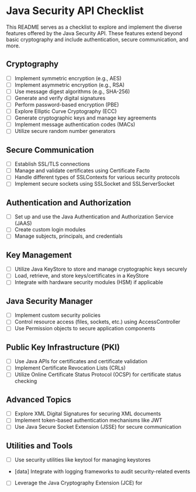 # Java Security API Checklist

This README serves as a checklist to explore and implement the diverse features offered by the Java Security API. These features extend beyond basic cryptography and include authentication, secure communication, and more.

## Cryptography
- [ ] Implement symmetric encryption (e.g., AES)
- [ ] Implement asymmetric encryption (e.g., RSA)
- [ ] Use message digest algorithms (e.g., SHA-256)
- [ ] Generate and verify digital signatures
- [ ] Perform password-based encryption (PBE)
- [ ] Explore Elliptic Curve Cryptography (ECC)
- [ ] Generate cryptographic keys and manage key agreements
- [ ] Implement message authentication codes (MACs)
- [ ] Utilize secure random number generators

## Secure Communication
- [ ] Establish SSL/TLS connections
- [ ] Manage and validate certificates using Certificate Facto
- [ ] Handle different types of SSLContexts for various security protocols
- [ ] Implement secure sockets using SSLSocket and SSLServerSocket

## Authentication and Authorization
- [ ] Set up and use the Java Authentication and Authorization Service (JAAS)
- [ ] Create custom login modules
- [ ] Manage subjects, principals, and credentials

## Key Management
- [ ] Utilize Java KeyStore to store and manage cryptographic keys securely
- [ ] Load, retrieve, and store keys/certificates in a KeyStore
- [ ] Integrate with hardware security modules (HSM) if applicable

## Java Security Manager
- [ ] Implement custom security policies
- [ ] Control resource access (files, sockets, etc.) using AccessController
- [ ] Use Permission objects to secure application components

## Public Key Infrastructure (PKI)
- [ ] Use Java APIs for certificates and certificate validation
- [ ] Implement Certificate Revocation Lists (CRLs)
- [ ] Utilize Online Certificate Status Protocol (OCSP) for certificate status checking

## Advanced Topics
- [ ] Explore XML Digital Signatures for securing XML documents
- [ ] Implement token-based authentication mechanisms like JWT
- [ ] Use Java Secure Socket Extension (JSSE) for secure communication

## Utilities and Tools
- [ ] Use security utilities like keytool for managing keystores
- [data] Integrate with logging frameworks to audit security-related events
- [ ] Leverage the Java Cryptography Extension (JCE) for
